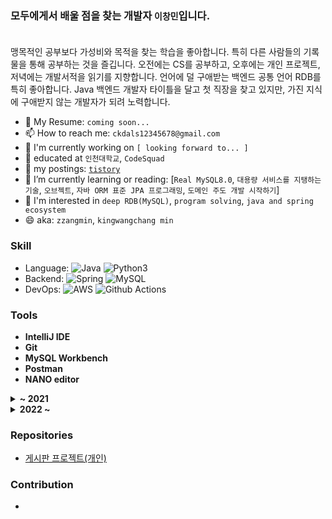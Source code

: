 ### 모두에게서 배울 점을 찾는 개발자 `이창민`입니다. <br><br>

맹목적인 공부보다 가성비와 목적을 찾는 학습을 좋아합니다.
특히 다른 사람들의 기록물을 통해 공부하는 것을 즐깁니다. 오전에는 CS를 공부하고, 오후에는 개인 프로젝트, 저녁에는 개발서적을 읽기를 지향합니다.
언어에 덜 구애받는 백엔드 공통 언어 RDB를 특히 좋아합니다. Java 백엔드 개발자 타이틀을 달고 첫 직장을 찾고 있지만, 가진 지식에 구애받지 않는 개발자가 되려 노력합니다.

- 📝 My Resume: `coming soon...`
- 📫 How to reach me: `ckdals12345678@gmail.com`
- 🏢 I'm currently working on `[ looking forward to... ]`
- 📄 educated at `인천대학교`, `CodeSquad`
- 📄 my postings: [`tistory`](https://leezzangmin.tistory.com/)
- 🌱 I’m currently learning or reading: [`Real MySQL8.0`, `대용량 서비스를 지탱하는 기술`, `오브젝트`, `자바 ORM 표준 JPA 프로그래밍`, `도메인 주도 개발 시작하기`]
- 🤔 I'm interested in `deep RDB(MySQL)`, `program solving`, `java and spring ecosystem`
- 😄 aka: `zzangmin`, `kingwangchang min`

### Skill

- Language: 
![Java](https://img.shields.io/badge/Java-%23ED8B00.svg?&style=flat&logo=java&logoColor=white)
![Python3](https://img.shields.io/badge/Python%20-%2314354C.svg?&style=flat&logo=python&logoColor=white)
- Backend: ![Spring](https://img.shields.io/badge/Spring%20-%236DB33F.svg?&style=flat&logo=spring&logoColor=white) ![MySQL](https://img.shields.io/badge/Mysql-%2300f.svg?&style=flat&logo=mysql&logoColor=white)
- DevOps: ![AWS](https://img.shields.io/badge/AWS%20-%23FF9900.svg?&style=flat&logo=amazon-aws&logoColor=white) ![Github Actions](https://img.shields.io/badge/GitHub%20Actions%20-%232671E5.svg?&style=flat&logo=github%20actions&logoColor=white)

### Tools

- **IntelliJ IDE**
- **Git**
- **MySQL Workbench**
- **Postman**
- **NANO editor**

<details>
  <summary><strong>~ 2021</strong></summary>

- 인천대학교 컴퓨터공학부 졸업 (2016.03 ~ 2022.02)
- 졸업작품 - [카드뉴스 앱](https://github.com/leezzangmin/Graduation-Project)
- 캠퍼스픽 알고리즘 문제풀이 스터디 - [저장소](https://github.com/leezzangmin/coding-test/blob/changmin/README.md)
</details>

<details>
  <summary><strong>2022 ~ </strong></summary>

<br>
🏢 교육:<br>
- CodeSquad 2022 Masters Course Java Backend 참여 (2022.01 ~ 2022.06) https://codesquad.kr/<br><br>

📄 독서:<br>
- [자바의 정석](http://www.yes24.com/Product/Goods/24259565)
- [데이터베이스 개론과 실습](http://www.yes24.com/Product/Goods/77724190)
- [Real MySQL8.0](http://www.yes24.com/Product/Goods/103415627)
- [토비의 스프링](http://www.yes24.com/Product/Goods/7516911) 읽기 스터디
- [오브젝트](http://www.yes24.com/Product/Goods/74219491)
- [대규모 서비스를 지탱하는 기술](http://www.yes24.com/Product/Goods/4667932)
- [도메인 주도 개발 시작하기](http://www.yes24.com/Product/Goods/108431347)
- [스프링 부트와 AWS로 혼자 구현하는 웹 서비스](http://www.yes24.com/Product/Goods/83849117)<br><br>

📫 강의:<br>
- 유튜브-자바의 정석 강의 - [링크](https://www.youtube.com/watch?v=oJlCC1DutbA&list=PLW2UjW795-f6xWA2_MUhEVgPauhGl3xIp&index=1)
- 인프런-모든 개발자를 위한 HTTP 기본지식 - [링크](https://www.inflearn.com/course/http-%EC%9B%B9-%EB%84%A4%ED%8A%B8%EC%9B%8C%ED%81%AC/dashboard)
- 인프런-스프링 입문 - 코드로 배우는 스프링 부트, 웹 MVC, DB 접근 기술 - [링크](https://www.inflearn.com/course/%EC%8A%A4%ED%94%84%EB%A7%81-%EC%9E%85%EB%AC%B8-%EC%8A%A4%ED%94%84%EB%A7%81%EB%B6%80%ED%8A%B8/dashboard)
- 인프런-스프링 핵심 원리 - 기본편 - [링크](https://www.inflearn.com/course/%EC%8A%A4%ED%94%84%EB%A7%81-%ED%95%B5%EC%8B%AC-%EC%9B%90%EB%A6%AC-%EA%B8%B0%EB%B3%B8%ED%8E%B8/dashboard)
- 인프런-스프링 MVC 1편 - 백엔드 웹 개발 핵심 기술 - [링크](https://www.inflearn.com/course/%EC%8A%A4%ED%94%84%EB%A7%81-mvc-1/dashboard)
- 인프런-스프링 MVC 2편 - 백엔드 웹 개발 활용 기술 - [링크](https://www.inflearn.com/course/%EC%8A%A4%ED%94%84%EB%A7%81-mvc-2/dashboard)
- 인프런-자바 ORM 표준 JPA 프로그래밍 - 기본편 - [링크](https://www.inflearn.com/course/ORM-JPA-Basic/dashboard)
- 인프런-실전! 스프링 부트와 JPA 활용1 - 웹 애플리케이션 개발 - [링크](https://www.inflearn.com/course/%EC%8A%A4%ED%94%84%EB%A7%81%EB%B6%80%ED%8A%B8-JPA-%ED%99%9C%EC%9A%A9-1/dashboard)
- 인프런-실전! 스프링 부트와 JPA 활용2 - API 개발과 성능 최적화 - [링크](https://www.inflearn.com/course/%EC%8A%A4%ED%94%84%EB%A7%81%EB%B6%80%ED%8A%B8-JPA-API%EA%B0%9C%EB%B0%9C-%EC%84%B1%EB%8A%A5%EC%B5%9C%EC%A0%81%ED%99%94/dashboard)
- 인프런-진짜 입문자를 위한 클라우드와 AWS - [링크](https://www.inflearn.com/course/aws-starter/dashboard)
- 인프런-실습으로 배우는 AWS 핵심 서비스 - [링크](https://www.inflearn.com/course/aws-%ED%95%B5%EC%8B%AC-%EC%8B%A4%EC%8A%B5/dashboard)<br><br>
📝 회고:<br>
- [코드스쿼드 회고 시리즈](https://leezzangmin.tistory.com/category/%ED%9A%8C%EA%B3%A0)
<br>
</details>

### Repositories

- [게시판 프로젝트(개인)](https://github.com/leezzangmin/SpringCafeProject)

### Contribution

- 

<!--
#### TODO


- 🔭 I’m currently working on ...
- 👯 I’m looking to collaborate on ...
- 🤔 I’m looking for help with ...
- 💬 Ask me about ...
- ⚡ Fun fact: ...
-->
